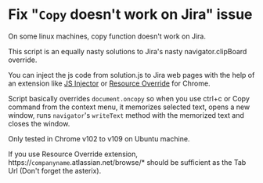 # Fix "`Copy` doesn't work on Jira" issue

On some linux machines, copy function doesn't work on Jira.

This script is an equally nasty solutions to Jira's nasty navigator.clipBoard override.

You can inject the js code from solution.js to Jira web pages with the help of an extension like [JS Injector](https://chrome.google.com/webstore/detail/user-javascript-and-css/nbhcbdghjpllgmfilhnhkllmkecfmpld) or [Resource Override](https://chrome.google.com/webstore/detail/resource-override/pkoacgokdfckfpndoffpifphamojphii) for Chrome.

Script basically overrides `document.oncopy` so when you use ctrl+c or Copy command from the context menu, it memorizes selected text, opens a new window, runs `navigator`'s `writeText` method with the memorized text and closes the window.

Only tested in Chrome v102 to v109 on Ubuntu machine.

If you use Resource Override extension, https://`companyname`.atlassian.net/browse/* should be sufficient as the Tab Url (Don't forget the asterix).
